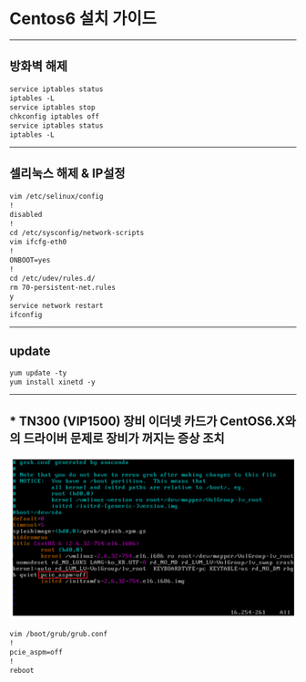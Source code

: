 # Centos6 설치 가이드

---

## 방화벽 해제
```
service iptables status
iptables -L
service iptables stop
chkconfig iptables off
service iptables status
iptables -L
```

---

## 셀리눅스 해제 & IP설정

```
vim /etc/selinux/config
!
disabled
!
cd /etc/sysconfig/network-scripts
vim ifcfg-eth0
!
ONBOOT=yes
!
cd /etc/udev/rules.d/
rm 70-persistent-net.rules 
y
service network restart
ifconfig
```

---

## update 
```
yum update -ty
yum install xinetd -y
```

---

## * TN300 (VIP1500) 장비 이더넷 카드가 CentOS6.X와의 드라이버 문제로 장비가 꺼지는 증상 조치

![Alt text](image-226.png)

```
vim /boot/grub/grub.conf
!
pcie_aspm=off 
!
reboot
```